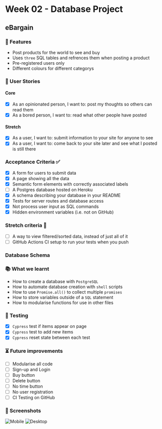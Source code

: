 # Week 02 - Database Project

## eBargain

### 🧱 Features

- Post products for the world to see and buy
- Uses `three` SQL tables and refrences them when posting a product
- Pre-registered users only
- Different colours for different categorys

### 📝 User Stories

#### Core

- [x] As an opinionated person, I want to: post my thoughts so others can read them
- [x] As a bored person, I want to: read what other people have posted

#### Stretch

- [x] As a user, I want to: submit information to your site for anyone to see
- [x] As a user, I want to: come back to your site later and see what I posted is still there

### Acceptance Criteria ✅

- [x] A form for users to submit data
- [x] A page showing all the data
- [x] Semantic form elements with correctly associated labels
- [ ] A Postgres database hosted on Heroku
- [x] A schema describing your database in your README
- [x] Tests for server routes and database access
- [x] Not process user input as SQL commands
- [x] Hidden environment variables (i.e. not on GitHub)

### Stretch criteria 🚂

- [ ] A way to view filtered/sorted data, instead of just all of it
- [ ] GitHub Actions CI setup to run your tests when you push

### Database Schema

### 📚 What we learnt

- How to create a database with `PostgreSQL`
- How to automate database creation with `shell` scripts
- How to use `Promise.all()` to collect multiple `promises`
- How to store variables outside of a `SQL` statement
- How to modularise functions for use in other files

### 🧪 Testing

- [x] `Cypress` test if items appear on page
- [x] `Cypress` test to add new items
- [x] `Cypress` reset state between each test

### ⏳ Future improvements

- [ ] Modularise all code
- [ ] Sign-up and Login
- [ ] Buy button
- [ ] Delete button
- [ ] No time button
- [ ] No user registration
- [ ] CI Testing on GitHub

### 👀 Screenshots

![Mobile](readme/mobile-fritter1.png)
![Desktop](readme/desktop-fritter.png)
